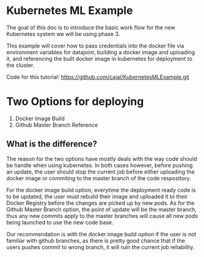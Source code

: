 # Kubernetes ML Example
The goal of this doc is to introduce the basic work flow for the new Kubernetes system we will be using phase 3.

This example will cover how to pass credentials into the docker file via environment variables for datajoint, building a docker image and uploading it, and referencing the built docker image in kubernetes for deployment to the cluster.

Code for this tutorial: https://github.com/cajal/KubernetesMLExample.git


# Two Options for deploying
1) Docker Image Build
2) Github Master Branch Reference

## What is the difference?
The reason for the two options have mostly deals with the way code should be handle when using kubernetes. In both cases however, before pushing an update, the user should stop the current job before either uploading the docker image or commiting to the master branch of the code respository.

For the docker image build option, everytime the deployment ready code is to be updated, the user must rebuild their image and uploaded it to their Docker Registry before the changes are picked up by new pods.
As for the Github Master Branch option, the point of update will be the master branch, thus any new commits apply to the master branches will cause all new pods being launched to use the new code base.

Our recommendation is with the docker image build option if the user is not familiar with github branches, as there is pretty good chance that if the users pushes commit to wrong branch, it will ruin the current job reliability.
